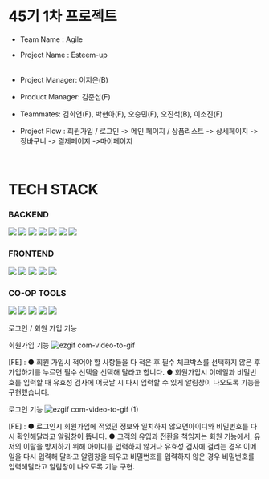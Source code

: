 # 45기 1차 프로젝트

- Team Name : Agile <br>
- Project Name : Esteem-up <br>  <br>

- Project Manager: 이지은(B) <br>
- Product Manager: 김준섭(F) <br>
- Teammates: 김희연(F), 박현아(F), 오승민(F), 오진석(B), 이소진(F) <br>
- Project Flow : 회원가입 / 로그인 -> 메인 페이지 / 상품리스트 -> 상세페이지 -> 장바구니 -> 결제페이지 ->마이페이지

<br>


# TECH STACK

<div display=flex >

### BACKEND <br>
<img src="https://img.shields.io/badge/node.js-339933?style=for-the-badge&logo=Node.js&logoColor=white">
<img src="https://img.shields.io/badge/javascript-F7DF1E?style=for-the-badge&logo=javascript&logoColor=black"> 
<img src="https://img.shields.io/badge/express-000000?style=for-the-badge&logo=express&logoColor=white">
<img src="https://img.shields.io/badge/mysql-4479A1?style=for-the-badge&logo=mysql&logoColor=white">
<img src="https://img.shields.io/badge/npm-CB3837?style=for-the-badge&logo=npm&logoColor=white">
<img src="https://img.shields.io/badge/TypeORM-262627?style=for-the-badge&logo=TypeORM&logoColor=white">
<img src="https://img.shields.io/badge/postman-FF4500?style=for-the-badge&logo=postman&logoColor=white">
 
### FRONTEND <br>
<img src="https://img.shields.io/badge/html-E34F26?style=for-the-badge&logo=html5&logoColor=white">
<img src="https://img.shields.io/badge/css-1572B6?style=for-the-badge&logo=css3&logoColor=white">
<img src="https://img.shields.io/badge/react-61DAFB?style=for-the-badge&logo=react&logoColor=black">
<img src="https://img.shields.io/badge/javascript-F7DF1E?style=for-the-badge&logo=javascript&logoColor=black">
<img src="https://img.shields.io/badge/sass-CC6699?style=for-the-badge&logo=sass&logoColor=red"> 

### CO-OP TOOLS <br>
<img src="https://img.shields.io/badge/github-181717?style=for-the-badge&logo=github&logoColor=white">
<img src="https://img.shields.io/badge/git-F05032?style=for-the-badge&logo=git&logoColor=white">
<img src="https://img.shields.io/badge/Slack-4A154B?style=for-the-badge&logo=Slack&logoColor=white">
<img src="https://img.shields.io/badge/Trello-0052CC?style=for-the-badge&logo=Trello&logoColor=white">
<img src="https://img.shields.io/badge/Notion-000000?style=for-the-badge&logo=Notion&logoColor=white">
</div>


로그인 / 회원 가입 기능

회원가입 기능 
![ezgif com-video-to-gif](https://github.com/wecode-bootcamp-korea/45-1st-Agile-frontend/assets/73672946/0288aea6-ed83-4fc3-9787-72f958c103bc)

[FE] : 
● 회원 가입시 적어야 할 사항들을 다 적은 후 필수 체크박스를 선택하지 않은 후 가입하기를 누르면 필수 선택을 선택해 달라고 합니다. 
● 회원가입시 이메일과 비밀번호를 입력할 때 유효성 검사에 어긋날 시 다시 입력할 수 있게 알림창이 나오도록 기능을  구현했습니다.
       
로그인 기능
![ezgif com-video-to-gif (1)](https://github.com/wecode-bootcamp-korea/45-1st-Agile-frontend/assets/73672946/926b7263-26a6-41f2-a2d0-63b91b745a39)

[FE] : 
● 로그인시 회원가입에 적었던 정보와 일치하지 않으면아이디와 비밀번호를 다시 확인해달라고 알림창이 뜹니다.
● 고객의 유입과 전환을 책임지는 회원 기능에서, 유저의 이탈을 방지하기 위해 아이디를 입력하지 않거나 유효성 검사에 걸리는 경우 이메일을 다시 입력해 달라고 알림창을 띄우고 비밀번호를 입력하지 않은 경우 비밀번호를 입력해달라고 알림창이 나오도록 기능 구현.
      
